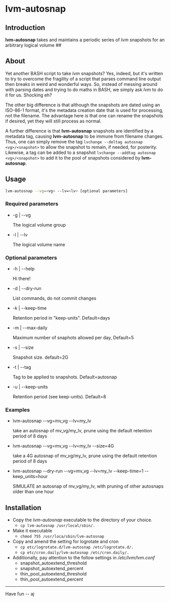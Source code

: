 # lvm-autosnap #

## Introduction ##

**lvm-autosnap** takes and maintains a periodic series of *lvm* snapshots for an arbitrary logical volume ##

## About ##

Yet another BASH script to take *lvm* snapshots?
Yes, indeed, but it's written to try to overcome the fragility of a script that parses
command line output then breaks in weird and wonderful ways.
So, instead of messing around with parsing dates and trying to do maths in BASH,
we simply ask *lvm* to do it for us.
Shocking eh?

The other big difference is that although the snapshots are dated using an ISO-86-1 format,
it's the metadata creation date that is used for processing, not the filename.
The advantage here is that one can rename the snapshots if desired, yet they will still process as normal.

A further difference is that **lvm-autosnap** snapshots are identified by a metadata tag,
causing **lvm-autosnap** to be immune from filename changes.
Thus, one can simply remove the tag `lvchange --deltag autosnap <vg>/<snapshot>` to allow
the snapshot to remain, if needed, for posterity.
Likewise, a tag can be added to a snapshot `lvchange --addtag autosnap <vg>/<snapshot>`
to add it to the pool of snapshots considered by **lvm-autosnap**.

## Usage ##

```sh
lvm-autosnap --vg=<vg> --lv=<lv> [optional parameters]
```

### Required parameters ###

+ -g | --vg
  
  The logical volume group

+ -l | --lv
  
  The logical volume name

### Optional parameters ###

+ -h | --help

  Hi there!

+ -d | --dry-run
  
  List commands, do not commit changes  

+ -k | --keep-time
  
  Retention period in "keep-units". Default=days

+ -m | --max-daily
  
  Maximum number of snaphots allowed per day, Default=5

+ -s | --size
  
  Snapshot size. default=2G

+ -t | --tag
  
  Tag to be applied to snapshots. Default=autosnap

+ -u | --keep-units
  
  Retention period (see keep-units). Default=8

### Examples ###

+ lvm-autosnap --vg=mv_vg --lv=my_lv
  
  take an autosnap of mv_vg/my_lv, prune using the default retention period of 8 days

+ lvm-autosnap --vg=mv_vg --lv=my_lv --size=4G

  take a 4G autosnap of mv_vg/my_lv, prune using the default retention period of 8 days

+ lvm-autosnap --dry-run --vg=mv_vg --lv=my_lv --keep-time=1 --keep_units=hour
  
  SIMULATE an autosnap of mv_vg/my_lv, with pruning of other autosnaps older than one hour

## Installation ##

+ Copy the *lvm-autosnap* executable to the directory of your choice.
  + `cp lvm-autosnap /usr/local/sbin/.`
+ Make it executable
  + `chmod 755 /usr/loca/sbin/lvm-autosnap`
+ Copy and amend the setting for logrotate and cron
  + `cp etc/logrotate.d/lvm-autosnap /etc/logrotate.d/.`
  + `cp etc/cron.daily/lvm-autosnap /etc/cron.daily/.`
+ Additionally, pay attention to the follow settings in
*/etc/lvm/lvm.conf*
  + snapshot_autoextend_threshold
  + snapshot_autoextend_percent
  + thin_pool_autoextend_threshold
  + thin_pool_autoextend_percent

---
Have fun -- aj
